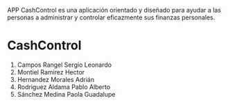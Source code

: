 APP CashControl es una aplicación orientado y diseñado para ayudar a las personas a administrar y controlar eficazmente sus finanzas personales.

# CashControl
1. Campos Rangel Sergio Leonardo
2. Montiel Ramirez Hector
3. Hernandez Morales Adrián
4. Rodriguez Aldama Pablo Alberto
5. Sánchez Medina Paola Guadalupe
